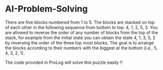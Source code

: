 # AI-Problem-Solving

There are five blocks numbered from 1 to 5. The blocks are stacked on top of each other in the following sequence from bottom to top: 4, 1, 2, 5, 3. You are allowed to reverse the order of any number of blocks from the top of the stack, for example from the initial state you can obtain the state 4, 1, 3, 5, 2 by reversing the order of the three top most blocks. The goal is to arrange the blocks according to their numbers with the biggest at the bottom (i.e., 5, 4, 3, 2, 1).

The code provided in ProLog will solve this puzzle easily !!
